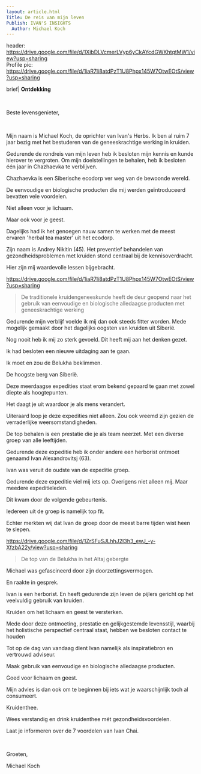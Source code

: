 ```yaml
---
layout: article.html
Title: De reis van mijn leven
Publish: IVAN'S INSIGHTS
  Author: Michael Koch
---
```

header: https://drive.google.com/file/d/1XibDLVcmerLVyp6yCkAYcdGWKhtqtMW1/view?usp=sharing <br>
Profile pic: https://drive.google.com/file/d/1iaR7Ii8atdPzT1U8Phpx145W7OtwEOtS/view?usp=sharing

brief| **Ontdekking**

<br>

Beste levensgenieter, 

<br>

Mijn naam is Michael Koch, de oprichter van Ivan's Herbs. Ik ben al ruim 7 jaar bezig met het bestuderen van de geneeskrachtige werking in kruiden. 

Gedurende de rondreis van mijn leven heb ik besloten mijn kennis en kunde hierover te vergroten. Om mijn doelstellingen te behalen, heb ik besloten één jaar in Chazhaevka te verblijven. 

Chazhaevka is een Siberische ecodorp ver weg van de bewoonde wereld.

De eenvoudige en biologische producten die mij werden geïntroduceerd bevatten vele voordelen.

Niet alleen voor je lichaam. 

Maar ook voor je geest. 

Dagelijks had ik het genoegen nauw samen te werken met de meest ervaren 'herbal tea master' uit het ecodorp. 

Zijn naam is Andrey Nikitin (45). Het preventief behandelen van gezondheidsproblemen met kruiden stond centraal bij de kennisoverdracht. 

Hier zijn mij waardevolle lessen bijgebracht.

https://drive.google.com/file/d/1iaR7Ii8atdPzT1U8Phpx145W7OtwEOtS/view?usp=sharing
> De traditionele kruidengeneeskunde heeft de deur geopend naar het gebruik van eenvoudige en biologische alledaagse producten met geneeskrachtige werking

Gedurende mijn verblijf voelde ik mij dan ook steeds fitter worden. Mede mogelijk gemaakt door het dagelijks oogsten van kruiden uit Siberië. 

Nog nooit heb ik mij zo sterk gevoeld. Dit heeft mij aan het denken gezet. 

Ik had besloten een nieuwe uitdaging aan te gaan. 

Ik moet en zou de Belukha beklimmen. 

De hoogste berg van Siberië. 

Deze meerdaagse expedities staat erom bekend gepaard te gaan met zowel diepte als hoogtepunten. 

Het daagt je uit waardoor je als mens verandert. 

Uiteraard loop je deze expedities niet alleen. Zou ook vreemd zijn gezien de verraderlijke weersomstandigheden.

De top behalen is een prestatie die je als team neerzet. Met een diverse groep van alle leeftijden. 

Gedurende deze expeditie heb ik onder andere een herborist ontmoet genaamd Ivan Alexandrovitsj (63). 

Ivan was veruit de oudste van de expeditie groep. 

Gedurende deze expeditie viel mij iets op. Overigens niet alleen mij. Maar meedere expeditieleden. 

Dit kwam door de volgende gebeurtenis. 

Iedereen uit de groep is namelijk top fit. 

Echter merkten wij dat Ivan de groep door de meest barre tijden wist heen te slepen. 

https://drive.google.com/file/d/1ZrSFuSJLhhJ2I3h3_ewJ_-y-XfzbA22y/view?usp=sharing
> De top van de Belukha in het Altaj gebergte

Michael was gefascineerd door zijn doorzettingsvermogen. 

En raakte in gesprek.

Ivan is een herborist. En heeft gedurende zijn leven de pijlers gericht op het veelvuldig gebruik van kruiden. 

Kruiden om het lichaam en geest te versterken. 

Mede door deze ontmoeting, prestatie en gelijkgestemde levensstijl, waarbij het holistische perspectief centraal staat, hebben we besloten contact te houden

Tot op de dag van vandaag dient Ivan namelijk als inspiratiebron en vertrouwd adviseur.

Maak gebruik van eenvoudige en biologische alledaagse producten. 

Goed voor lichaam en geest. 

Mijn advies is dan ook om te beginnen bij iets wat je waarschijnlijk toch al consumeert. 

Kruidenthee.

Wees verstandig en drink kruidenthee mét gezondheidsvoordelen. 

Laat je informeren over de 7 voordelen van Ivan Chai. 

<br>

Groeten,

Michael Koch 


